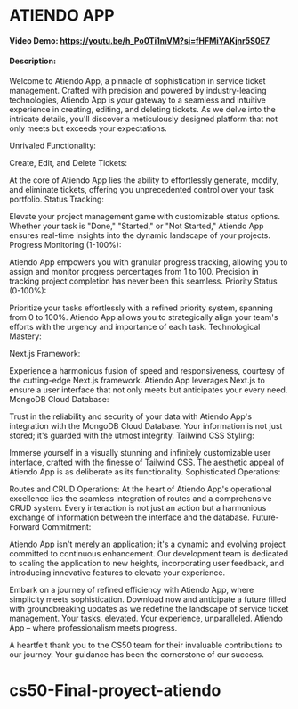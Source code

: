 # ATIENDO APP

#### Video Demo: <https://youtu.be/h_Po0Ti1mVM?si=fHFMiYAKjnr5S0E7>

#### Description:

Welcome to Atiendo App, a pinnacle of sophistication in service ticket management. Crafted with precision and powered by industry-leading technologies, Atiendo App is your gateway to a seamless and intuitive experience in creating, editing, and deleting tickets. As we delve into the intricate details, you'll discover a meticulously designed platform that not only meets but exceeds your expectations.

Unrivaled Functionality:

Create, Edit, and Delete Tickets:

At the core of Atiendo App lies the ability to effortlessly generate, modify, and eliminate tickets, offering you unprecedented control over your task portfolio.
Status Tracking:

Elevate your project management game with customizable status options. Whether your task is "Done," "Started," or "Not Started," Atiendo App ensures real-time insights into the dynamic landscape of your projects.
Progress Monitoring (1-100%):

Atiendo App empowers you with granular progress tracking, allowing you to assign and monitor progress percentages from 1 to 100. Precision in tracking project completion has never been this seamless.
Priority Status (0-100%):

Prioritize your tasks effortlessly with a refined priority system, spanning from 0 to 100%. Atiendo App allows you to strategically align your team's efforts with the urgency and importance of each task.
Technological Mastery:

Next.js Framework:

Experience a harmonious fusion of speed and responsiveness, courtesy of the cutting-edge Next.js framework. Atiendo App leverages Next.js to ensure a user interface that not only meets but anticipates your every need.
MongoDB Cloud Database:

Trust in the reliability and security of your data with Atiendo App's integration with the MongoDB Cloud Database. Your information is not just stored; it's guarded with the utmost integrity.
Tailwind CSS Styling:

Immerse yourself in a visually stunning and infinitely customizable user interface, crafted with the finesse of Tailwind CSS. The aesthetic appeal of Atiendo App is as deliberate as its functionality.
Sophisticated Operations:

Routes and CRUD Operations:
At the heart of Atiendo App's operational excellence lies the seamless integration of routes and a comprehensive CRUD system. Every interaction is not just an action but a harmonious exchange of information between the interface and the database.
Future-Forward Commitment:

Atiendo App isn't merely an application; it's a dynamic and evolving project committed to continuous enhancement. Our development team is dedicated to scaling the application to new heights, incorporating user feedback, and introducing innovative features to elevate your experience.

Embark on a journey of refined efficiency with Atiendo App, where simplicity meets sophistication. Download now and anticipate a future filled with groundbreaking updates as we redefine the landscape of service ticket management. Your tasks, elevated. Your experience, unparalleled. Atiendo App – where professionalism meets progress.

A heartfelt thank you to the CS50 team for their invaluable contributions to our journey. Your guidance has been the cornerstone of our success.
# cs50-Final-proyect-atiendo
